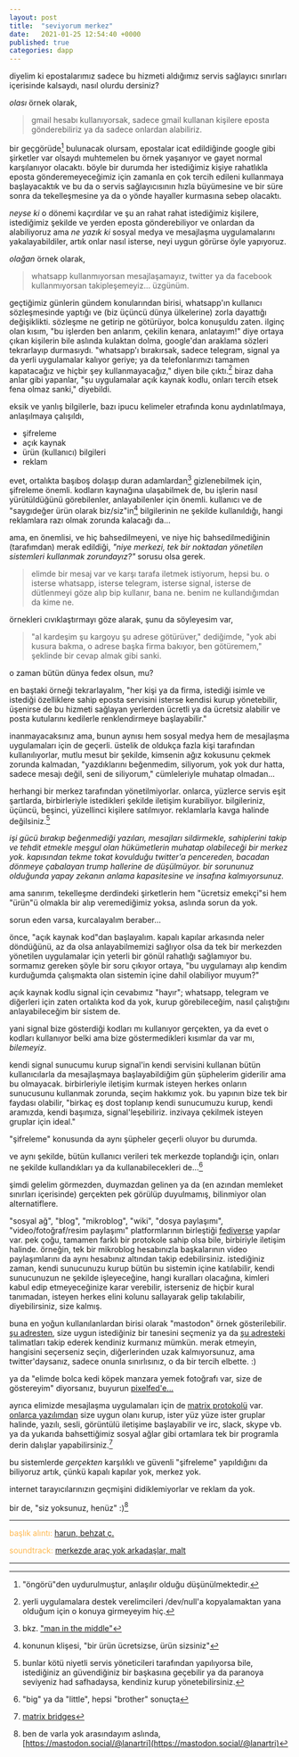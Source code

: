 ```yaml
---
layout: post
title:  "seviyorum merkez"
date:   2021-01-25 12:54:40 +0000
published: true
categories: dapp
---
```


diyelim ki epostalarımız sadece bu hizmeti aldığımız servis sağlayıcı sınırları içerisinde kalsaydı, nasıl olurdu dersiniz?

*olası* örnek olarak,
> gmail hesabı kullanıyorsak, sadece gmail kullanan kişilere eposta gönderebiliriz ya da sadece onlardan alabiliriz.

bir geçgörüde[^1] bulunacak olursam, epostalar icat edildiğinde google gibi şirketler var olsaydı muhtemelen bu örnek yaşanıyor ve gayet normal karşılanıyor olacaktı.
böyle bir durumda her istediğimiz kişiye rahatlıkla eposta gönderemeyeceğimiz için zamanla en çok tercih edileni kullanmaya başlayacaktık ve bu da o servis sağlayıcısının hızla büyümesine ve bir süre sonra da tekelleşmesine ya da o yönde hayaller kurmasına sebep olacaktı.

*neyse ki* o dönemi kaçırdılar ve şu an rahat rahat istediğimiz kişilere, istediğimiz şekilde ve yerden eposta gönderebiliyor ve onlardan da alabiliyoruz ama *ne yazık ki* sosyal medya ve mesajlaşma uygulamalarını yakalayabildiler, artık onlar nasıl isterse, neyi uygun görürse öyle yapıyoruz.

*olağan* örnek olarak,
> whatsapp kullanmıyorsan mesajlaşamayız, twitter ya da facebook kullanmıyorsan takipleşemeyiz... üzgünüm.

geçtiğimiz günlerin gündem konularından birisi, whatsapp'ın kullanıcı sözleşmesinde yaptığı ve (biz üçüncü dünya ülkelerine) zorla dayattığı değişiklikti. sözleşme ne getirip ne götürüyor, bolca konuşuldu zaten.
ilginç olan kısım, "bu işlerden ben anlarım, çekilin kenara, anlatayım!" diye ortaya çıkan kişilerin bile aslında kulaktan dolma, google'dan araklama sözleri tekrarlayıp durmasıydı.
"whatsapp'ı bırakırsak, sadece telegram, signal ya da yerli uygulamalar kalıyor geriye; ya da telefonlarımızı tamamen kapatacağız ve hiçbir şey kullanmayacağız," diyen bile çıktı.[^2]
biraz daha anlar gibi yapanlar, "şu uygulamalar açık kaynak kodlu, onları tercih etsek fena olmaz sanki," diyebildi.

eksik ve yanlış bilgilerle, bazı ipucu kelimeler etrafında konu aydınlatılmaya, anlaşılmaya çalışıldı,

* şifreleme
* açık kaynak
* ürün (kullanıcı) bilgileri
* reklam

evet, ortalıkta başıboş dolaşıp duran adamlardan[^3] gizlenebilmek için, şifreleme önemli. kodların kaynağına ulaşabilmek de, bu işlerin nasıl yürütüldüğünü görebilenler, anlayabilenler için önemli. kullanıcı ve de "saygıdeğer ürün olarak biz/siz"in[^4] bilgilerinin ne şekilde kullanıldığı, hangi reklamlara razı olmak zorunda kalacağı da...

ama, en önemlisi, ve hiç bahsedilmeyeni, ve niye hiç bahsedilmediğinin (tarafımdan) merak edildiği, *"niye merkezi, tek bir noktadan yönetilen sistemleri kullanmak zorundayız?"* sorusu olsa gerek.

> elimde bir mesaj var ve karşı tarafa iletmek istiyorum, hepsi bu. o isterse whatsapp, isterse telegram, isterse signal, isterse de dütlenmeyi göze alıp bip kullanır, bana ne. benim ne kullandığımdan da kime ne.

örnekleri cıvıklaştırmayı göze alarak, şunu da söyleyesim var,

> "al kardeşim şu kargoyu şu adrese götürüver," dediğimde, "yok abi kusura bakma, o adrese başka firma bakıyor, ben götüremem," şeklinde bir cevap almak gibi sanki.

o zaman bütün dünya fedex olsun, mu?

en baştaki örneği tekrarlayalım, "her kişi ya da firma, istediği isimle ve istediği özelliklere sahip eposta servisini isterse kendisi kurup yönetebilir, üşenirse de bu hizmeti sağlayan yerlerden ücretli ya da ücretsiz alabilir ve posta kutularını kedilerle renklendirmeye başlayabilir."

inanmayacaksınız ama, bunun aynısı hem sosyal medya hem de mesajlaşma uygulamaları için de geçerli. üstelik de oldukça fazla kişi tarafından kullanılıyorlar, mutlu mesut bir şekilde, kimsenin ağız kokusunu çekmek zorunda kalmadan, "yazdıklarını beğenmedim, siliyorum, yok yok dur hatta, sadece mesajı değil, seni de siliyorum," cümleleriyle muhatap olmadan...

herhangi bir merkez tarafından yönetilmiyorlar. onlarca, yüzlerce servis eşit şartlarda, birbirleriyle istedikleri şekilde iletişim kurabiliyor. bilgileriniz, üçüncü, beşinci, yüzellinci kişilere satılmıyor. reklamlarla kavga halinde değilsiniz.[^5]

*işi gücü bırakıp beğenmediği yazıları, mesajları sildirmekle, sahiplerini takip ve tehdit etmekle meşgul olan hükümetlerin muhatap olabileceği bir merkez yok.
kapısından tekme tokat kovulduğu twitter'a pencereden, bacadan dönmeye çabalayan trump hallerine de düşülmüyor.
bir sorununuz olduğunda yapay zekanın anlama kapasitesine ve insafına kalmıyorsunuz.*

ama sanırım, tekelleşme derdindeki şirketlerin hem "ücretsiz emekçi"si hem "ürün"ü olmakla bir alıp veremediğimiz yoksa, aslında sorun da yok.

sorun eden varsa, kurcalayalım beraber...

önce, "açık kaynak kod"dan başlayalım. kapalı kapılar arkasında neler döndüğünü, az da olsa anlayabilmemizi sağlıyor olsa da tek bir merkezden yönetilen uygulamalar için yeterli bir gönül rahatlığı sağlamıyor bu. sormamız gereken şöyle bir soru çıkıyor ortaya, "bu uygulamayı alıp kendim kurduğumda çalışmakta olan sistemin içine dahil olabiliyor muyum?"

açık kaynak kodlu signal için cevabımız "hayır"; whatsapp, telegram ve diğerleri için zaten ortalıkta kod da yok, kurup görebileceğim, nasıl çalıştığını anlayabileceğim bir sistem de.

yani signal bize gösterdiği kodları mı kullanıyor gerçekten, ya da evet o kodları kullanıyor belki ama bize göstermedikleri kısımlar da var mı, *bilemeyiz*.

kendi signal sunucumu kurup signal'in kendi servisini kullanan bütün kullanıcılarla da mesajlaşmaya başlayabildiğim gün şüphelerim giderilir ama bu olmayacak. birbirleriyle iletişim kurmak isteyen herkes onların sunucusunu kullanmak zorunda, seçim hakkımız yok.
bu yapının bize tek bir faydası olabilir, "birkaç eş dost toplanıp kendi sunucumuzu kurup, kendi aramızda, kendi başımıza, signal'leşebiliriz. inzivaya çekilmek isteyen gruplar için ideal."

"şifreleme" konusunda da aynı şüpheler geçerli oluyor bu durumda.

ve aynı şekilde, bütün kullanıcı verileri tek merkezde toplandığı için, onları ne şekilde kullandıkları ya da kullanabilecekleri de...[^6]

şimdi gelelim görmezden, duymazdan gelinen ya da (en azından memleket sınırları içerisinde) gerçekten pek görülüp duyulmamış, bilinmiyor olan alternatiflere.

"sosyal ağ", "blog", "mikroblog", "wiki", "dosya paylaşımı", "video/fotoğraf/resim paylaşımı" platformlarının birleştiği [fediverse](https://en.wikipedia.org/wiki/Fediverse) yapılar var.
pek çoğu, tamamen farklı bir protokole sahip olsa bile, birbiriyle iletişim halinde. örneğin, tek bir mikroblog hesabınızla başkalarının video paylaşımlarını da aynı hesabınız altından takip edebilirsiniz.
istediğiniz zaman, kendi sunucunuzu kurup bütün bu sistemin içine katılabilir, kendi sunucunuzun ne şekilde işleyeceğine, hangi kuralları olacağına, kimleri kabul edip etmeyeceğinize karar verebilir, isterseniz de hiçbir kural tanımadan, isteyen herkes elini kolunu sallayarak gelip takılabilir, diyebilirsiniz, size kalmış.

buna en yoğun kullanılanlardan birisi olarak "mastodon" örnek gösterilebilir. [şu adresten](https://joinmastodon.org/communities), size uygun istediğiniz bir tanesini seçmeniz ya da [şu adresteki](https://docs.joinmastodon.org/user/run-your-own/) talimatları takip ederek kendiniz kurmanız mümkün. merak etmeyin, hangisini seçerseniz seçin, diğerlerinden uzak kalmıyorsunuz, ama twitter'daysanız, sadece onunla sınırlısınız, o da bir tercih elbette. :)

ya da "elimde bolca kedi köpek manzara yemek fotoğrafı var, size de göstereyim" diyorsanız, buyurun [pixelfed'e...](https://pixelfed.org/)

ayrıca elimizde mesajlaşma uygulamaları için de [matrix protokolü](https://en.wikipedia.org/wiki/Matrix_(protocol)) var. [onlarca yazılımdan](https://matrix.org/docs/projects/try-matrix-now/) size uygun olanı kurup, ister yüz yüze ister gruplar halinde, yazılı, sesli, görüntülü iletişime başlayabilir ve irc, slack, skype vb. ya da yukarıda bahsettiğimiz sosyal ağlar gibi ortamlara tek bir programla derin dalışlar yapabilirsiniz.[^7]

bu sistemlerde *gerçekten* karşılıklı ve güvenli "şifreleme" yapıldığını da biliyoruz artık, çünkü kapalı kapılar yok, merkez yok.

internet tarayıcılarınızın geçmişini didiklemiyorlar ve reklam da yok.

bir de, "siz yoksunuz, henüz" :)[^8]

---
<span style="color:#ffb84d">başlık alıntı:</span> [harun, behzat ç.](https://www.youtube.com/watch?v=okmVz5K1lHY)

<span style="color:#ffb84d">soundtrack:</span> [merkezde araç yok arkadaşlar, malt](https://open.spotify.com/track/7oUVXivKdN3NR87R9IM8w9?si=W4mMXZq-QIidpRrZ6hIHPQ)

---
[^1]: "öngörü"den uydurulmuştur, anlaşılır olduğu düşünülmektedir.
[^2]: yerli uygulamalara destek verelimcileri /dev/null'a kopyalamaktan yana olduğum için o konuya girmeyeyim hiç.
[^3]: bkz. ["man in the middle"](https://en.wikipedia.org/wiki/Man-in-the-middle_attack)
[^4]: konunun klişesi, "bir ürün ücretsizse, ürün sizsiniz"
[^5]: bunlar kötü niyetli servis yöneticileri tarafından yapılıyorsa bile, istediğiniz an güvendiğiniz bir başkasına geçebilir ya da paranoya seviyeniz had safhadaysa, kendiniz kurup yönetebilirsiniz.
[^6]: "big" ya da "little", hepsi "brother" sonuçta
[^7]: [matrix bridges](https://matrix.org/bridges/)
[^8]: ben de varla yok arasındayım aslında, [https://mastodon.social/@lanartri](https://mastodon.social/@lanartri)